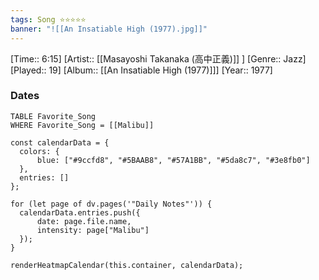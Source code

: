 ```yaml
---
tags: Song ⭐⭐⭐⭐⭐ 
banner: "![[An Insatiable High (1977).jpg]]"
---
```

[Time:: 6:15]
[Artist:: [[Masayoshi Takanaka (高中正義)]] ]
[Genre:: Jazz]
[Played:: 19]
[Album:: [[An Insatiable High (1977)]]]
[Year:: 1977]
### Dates
````dataview
TABLE Favorite_Song
WHERE Favorite_Song = [[Malibu]]
````

  ```dataviewjs
const calendarData = { 
	colors: { 
		blue: ["#9ccfd8", "#5BAAB8", "#57A1BB", "#5da8c7", "#3e8fb0"] 
	}, 
	entries: [] 
}; 

for (let page of dv.pages('"Daily Notes"')) { 
	calendarData.entries.push({ 
		date: page.file.name, 
		intensity: page["Malibu"]
	}); 
} 

renderHeatmapCalendar(this.container, calendarData);
```

